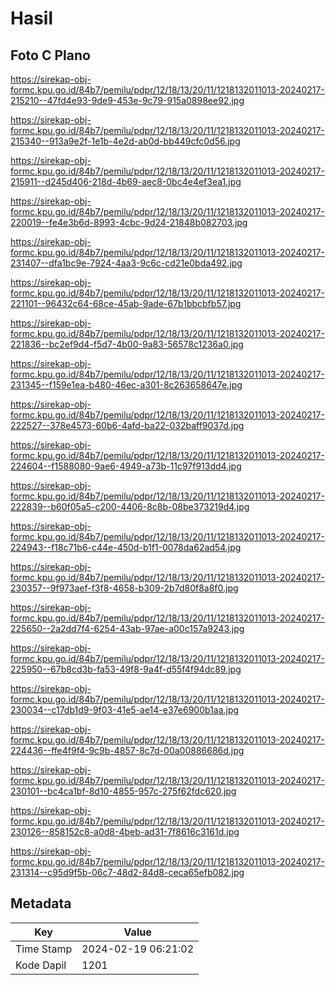 # Hasil

## Foto C Plano

https://sirekap-obj-formc.kpu.go.id/84b7/pemilu/pdpr/12/18/13/20/11/1218132011013-20240217-215210--47fd4e93-9de9-453e-9c79-915a0898ee92.jpg

https://sirekap-obj-formc.kpu.go.id/84b7/pemilu/pdpr/12/18/13/20/11/1218132011013-20240217-215340--913a9e2f-1e1b-4e2d-ab0d-bb449cfc0d56.jpg

https://sirekap-obj-formc.kpu.go.id/84b7/pemilu/pdpr/12/18/13/20/11/1218132011013-20240217-215911--d245d406-218d-4b69-aec8-0bc4e4ef3ea1.jpg

https://sirekap-obj-formc.kpu.go.id/84b7/pemilu/pdpr/12/18/13/20/11/1218132011013-20240217-220019--fe4e3b6d-8993-4cbc-9d24-21848b082703.jpg

https://sirekap-obj-formc.kpu.go.id/84b7/pemilu/pdpr/12/18/13/20/11/1218132011013-20240217-231407--dfa1bc9e-7924-4aa3-9c6c-cd21e0bda492.jpg

https://sirekap-obj-formc.kpu.go.id/84b7/pemilu/pdpr/12/18/13/20/11/1218132011013-20240217-221101--96432c64-68ce-45ab-9ade-67b1bbcbfb57.jpg

https://sirekap-obj-formc.kpu.go.id/84b7/pemilu/pdpr/12/18/13/20/11/1218132011013-20240217-221836--bc2ef9d4-f5d7-4b00-9a83-56578c1236a0.jpg

https://sirekap-obj-formc.kpu.go.id/84b7/pemilu/pdpr/12/18/13/20/11/1218132011013-20240217-231345--f159e1ea-b480-46ec-a301-8c263658647e.jpg

https://sirekap-obj-formc.kpu.go.id/84b7/pemilu/pdpr/12/18/13/20/11/1218132011013-20240217-222527--378e4573-60b6-4afd-ba22-032baff9037d.jpg

https://sirekap-obj-formc.kpu.go.id/84b7/pemilu/pdpr/12/18/13/20/11/1218132011013-20240217-224604--f1588080-9ae6-4949-a73b-11c97f913dd4.jpg

https://sirekap-obj-formc.kpu.go.id/84b7/pemilu/pdpr/12/18/13/20/11/1218132011013-20240217-222839--b60f05a5-c200-4406-8c8b-08be373219d4.jpg

https://sirekap-obj-formc.kpu.go.id/84b7/pemilu/pdpr/12/18/13/20/11/1218132011013-20240217-224943--f18c71b6-c44e-450d-b1f1-0078da62ad54.jpg

https://sirekap-obj-formc.kpu.go.id/84b7/pemilu/pdpr/12/18/13/20/11/1218132011013-20240217-230357--9f973aef-f3f8-4658-b309-2b7d80f8a8f0.jpg

https://sirekap-obj-formc.kpu.go.id/84b7/pemilu/pdpr/12/18/13/20/11/1218132011013-20240217-225650--2a2dd7f4-6254-43ab-97ae-a00c157a9243.jpg

https://sirekap-obj-formc.kpu.go.id/84b7/pemilu/pdpr/12/18/13/20/11/1218132011013-20240217-225950--67b8cd3b-fa53-49f8-9a4f-d55f4f94dc89.jpg

https://sirekap-obj-formc.kpu.go.id/84b7/pemilu/pdpr/12/18/13/20/11/1218132011013-20240217-230034--c17db1d9-9f03-41e5-ae14-e37e6900b1aa.jpg

https://sirekap-obj-formc.kpu.go.id/84b7/pemilu/pdpr/12/18/13/20/11/1218132011013-20240217-224436--ffe4f9f4-9c9b-4857-8c7d-00a00886686d.jpg

https://sirekap-obj-formc.kpu.go.id/84b7/pemilu/pdpr/12/18/13/20/11/1218132011013-20240217-230101--bc4ca1bf-8d10-4855-957c-275f62fdc620.jpg

https://sirekap-obj-formc.kpu.go.id/84b7/pemilu/pdpr/12/18/13/20/11/1218132011013-20240217-230126--858152c8-a0d8-4beb-ad31-7f8616c3161d.jpg

https://sirekap-obj-formc.kpu.go.id/84b7/pemilu/pdpr/12/18/13/20/11/1218132011013-20240217-231314--c95d9f5b-06c7-48d2-84d8-ceca65efb082.jpg


## Metadata

| Key        | Value               |
| ---------- | ------------------- |
| Time Stamp | 2024-02-19 06:21:02 |
| Kode Dapil | 1201                |



